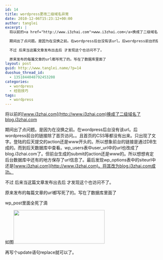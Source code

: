 ```yaml
---
id: 14
title: wordpress更改二级域名异常
date: 2010-12-06T15:23:12+00:00
author: tanglei
excerpt: |
  将以前的<a href="http://www.i3zhai.com">www.i3zhai.com</a>换成了二级域名了blog.i3zhai.com
  
  期间出了点问题。是因为在没换之前。在wordpress后台没有该url。后wordpress前台的链接除了首页访问。。且首页的CSS等都没有出来。只出现了文字。登陆的后天提交的action还是www开头的。所以想象前台的链接是通过DB生成的。而到后天数据库中查看。wp_users表中user_url中的url也改成了blog.i3zhai.com了。但前台生成的submit的action还是www的。所以想想肯定后台数据库中还有的地方保存了url信息了。最后发现wp_options表中的siteurl中还是<a href="http://www.i3zhai.com">www.i3zhai.com</a>。将其改为blog.i3zhai.com成功。
  
  不过 后来当这篇文章发布出去后 才发现这个也访问不了。
  
  原来发布的每篇文章的url都写死了的。写在了数据库里面了
layout: post
guid: http://www.tanglei.name/?p=14
duoshuo_thread_id:
  - 1351844048792453208
categories:
  - wordpress
  - 经验技巧
tags:
  - wordpress
---
```

将以前的[www.i3zhai.com](http://www.i3zhai.com)换成了二级域名了blog.i3zhai.com

期间出了点问题。是因为在没换之前。在wordpress后台没有该url。后wordpress前台的链接除了首页访问。。且首页的CSS等都没有出来。只出现了文字。登陆的后天提交的action还是www开头的。所以想象前台的链接是通过DB生成的。而到后天数据库中查看。wp\_users表中user\_url中的url也改成了blog.i3zhai.com了。但前台生成的submit的action还是www的。所以想想肯定后台数据库中还有的地方保存了url信息了。最后发现wp_options表中的siteurl中还是[www.i3zhai.com](http://www.i3zhai.com)。将其改为blog.i3zhai.com成功。

不过 后来当这篇文章发布出去后 才发现这个也访问不了。

原来发布的每篇文章的url都写死了的。写在了数据库里面了

wp_post里面全死了滴

如图<a rel="attachment wp-att-18" href="http://www.tanglei.name/wordpress_blog_urlexception/temp/"><img class="alignleft size-medium wp-image-18" title="temp" src="/wp-content/uploads/2010/12/temp-300x111.png" alt="" width="300" height="111" /></a>

再写个update语句replace就可以了。
